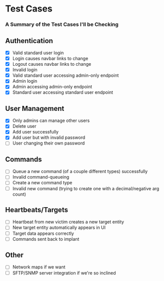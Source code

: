 # Test Cases #

### A Summary of the Test Cases I'll be Checking ###

## Authentication ##

 - [x] Valid standard user login
 - [x] Login causes navbar links to change
 - [x] Logout causes navbar links to change
 - [x] Invalid login
 - [x] Valid standard user accessing admin-only endpoint
 - [x] Admin login
 - [x] Admin accessing admin-only endpoint
 - [x] Standard user accessing standard user endpoint

## User Management ##

 - [x] Only admins can manage other users
 - [x] Delete user
 - [x] Add user successfully
 - [x] Add user but with invalid password 
 - [ ] User changing their own password

## Commands ##

 - [ ] Queue a new command (of a couple different types) successfully
 - [ ] Invalid command-queueing
 - [ ] Create a new command type
 - [ ] Invalid new command (trying to create one with a decimal/negative arg count)

## Heartbeats/Targets ##

 - [ ] Heartbeat from new victim creates a new target entity
 - [ ] New target entity automatically appears in UI
 - [ ] Target data appears correctly
 - [ ] Commands sent back to implant

## Other ##

 - [ ] Network maps if we want
 - [ ] SFTP/SNMP server integration if we're so inclined